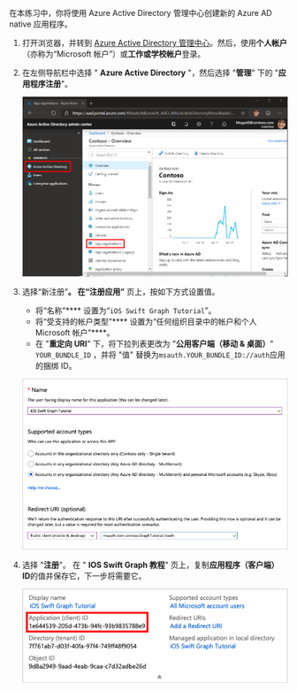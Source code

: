 <!-- markdownlint-disable MD002 MD041 -->

在本练习中，你将使用 Azure Active Directory 管理中心创建新的 Azure AD native 应用程序。

1. 打开浏览器，并转到 [Azure Active Directory 管理中心](https://aad.portal.azure.com)。然后，使用**个人帐户**（亦称为“Microsoft 帐户”）或**工作或学校帐户**登录。

1. 在左侧导航栏中选择 " **Azure Active Directory** "，然后选择 "**管理**" 下的 "**应用程序注册**"。

    ![应用注册的屏幕截图 ](./images/aad-portal-app-registrations.png)

1. 选择“新注册”****。 在“注册应用”**** 页上，按如下方式设置值。

    - 将“名称”**** 设置为“`iOS Swift Graph Tutorial`”。
    - 将“受支持的帐户类型”**** 设置为“任何组织目录中的帐户和个人 Microsoft 帐户”****。
    - 在 "**重定向 URI**" 下，将下拉列表更改为 "**公用客户端（移动 & 桌面）**" `YOUR_BUNDLE_ID` ，并将 "值" 替换为`msauth.YOUR_BUNDLE_ID://auth`应用的捆绑 ID。

    !["注册应用程序" 页的屏幕截图](./images/aad-register-an-app.png)

1. 选择 "**注册**"。 在 " **IOS Swift Graph 教程**" 页上，复制**应用程序（客户端） ID**的值并保存它，下一步将需要它。

    ![新应用注册的应用程序 ID 的屏幕截图](./images/aad-application-id.png)
